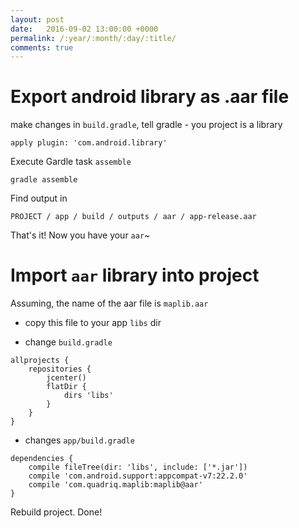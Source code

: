 ```yaml
---
layout: post
date:   2016-09-02 13:00:00 +0000
permalink: /:year/:month/:day/:title/
comments: true
---
```

# Export android library as .aar file

make changes in `build.gradle`, tell gradle - you project is a library

    apply plugin: 'com.android.library'

Execute Gardle task `assemble`

    gradle assemble

Find output in

    PROJECT / app / build / outputs / aar / app-release.aar

That's it! Now you have your `aar`~

# Import `aar` library into project

Assuming, the name of the aar file is `maplib.aar`

* copy this file to your app `libs` dir

* change `build.gradle`

```
allprojects {
    repositories {
        jcenter()
        flatDir {
            dirs 'libs'
        }
    }
}
```

* changes `app/build.gradle`

```
dependencies {
    compile fileTree(dir: 'libs', include: ['*.jar'])
    compile 'com.android.support:appcompat-v7:22.2.0'
    compile 'com.quadriq.maplib:maplib@aar'
}
```

Rebuild project. Done!
